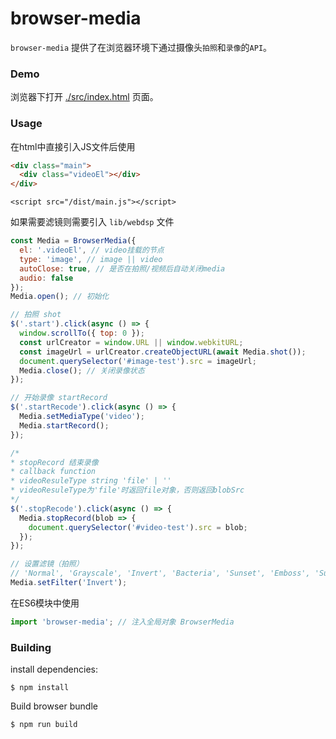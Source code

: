 # browser-media

`browser-media` 提供了在浏览器环境下通过摄像头`拍照`和`录像`的`API`。

### Demo

浏览器下打开 [./src/index.html](./src/index.html) 页面。

### Usage

在html中直接引入JS文件后使用

```html
<div class="main">
  <div class="videoEl"></div>
</div>
```

`<script src="/dist/main.js"></script>`

如果需要滤镜则需要引入 `lib/webdsp` 文件

```javascript
const Media = BrowserMedia({
  el: '.videoEl', // video挂载的节点
  type: 'image', // image || video
  autoClose: true, // 是否在拍照/视频后自动关闭media
  audio: false
});
Media.open(); // 初始化

// 拍照 shot
$('.start').click(async () => {
  window.scrollTo({ top: 0 });
  const urlCreator = window.URL || window.webkitURL;
  const imageUrl = urlCreator.createObjectURL(await Media.shot());
  document.querySelector('#image-test').src = imageUrl;
  Media.close(); // 关闭录像状态
});

// 开始录像 startRecord
$('.startRecode').click(async () => {
  Media.setMediaType('video');
  Media.startRecord();
});

/*
* stopRecord 结束录像
* callback function
* videoResuleType string 'file' | ''
* videoResuleType为'file'时返回file对象，否则返回blobSrc
*/
$('.stopRecode').click(async () => {
  Media.stopRecord(blob => {
    document.querySelector('#video-test').src = blob;
  });
});

// 设置滤镜（拍照）
// 'Normal', 'Grayscale', 'Invert', 'Bacteria', 'Sunset', 'Emboss', 'Super Edge', 'Super Edge Inv', 'Gaussian Blur', 'Moss', 'Robbery', 'Brighten', 'Swamp', 'Ghost', 'Good Morning', 'Acid', 'Urple', 'Romance', 'Hippo', 'Longhorn', 'Security', 'Underground', 'Rooster', 'Mist', 'Tingle', 'Kaleidoscope', 'Noise', 'Forest', 'Dewdrops', 'Analog TV', 'Color Destruction', 'Hulk Edge', 'Twisted', 'Clarity', 'Sharpen', 'Uber Sharpen'
Media.setFilter('Invert');
```

在ES6模块中使用

```javascript
import 'browser-media'; // 注入全局对象 BrowserMedia
```

### Building

install dependencies:

`$ npm install`

Build browser bundle

`$ npm run build`

